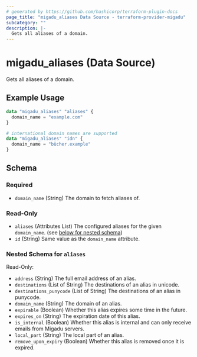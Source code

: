 ```yaml
---
# generated by https://github.com/hashicorp/terraform-plugin-docs
page_title: "migadu_aliases Data Source - terraform-provider-migadu"
subcategory: ""
description: |-
  Gets all aliases of a domain.
---
```


# migadu_aliases (Data Source)

Gets all aliases of a domain.

## Example Usage

```terraform
data "migadu_aliases" "aliases" {
  domain_name = "example.com"
}

# international domain names are supported
data "migadu_aliases" "idn" {
  domain_name = "bücher.example"
}
```

<!-- schema generated by tfplugindocs -->
## Schema

### Required

- `domain_name` (String) The domain to fetch aliases of.

### Read-Only

- `aliases` (Attributes List) The configured aliases for the given `domain_name`. (see [below for nested schema](#nestedatt--aliases))
- `id` (String) Same value as the `domain_name` attribute.

<a id="nestedatt--aliases"></a>
### Nested Schema for `aliases`

Read-Only:

- `address` (String) The full email address of an alias.
- `destinations` (List of String) The destinations of an alias in unicode.
- `destinations_punycode` (List of String) The destinations of an alias in punycode.
- `domain_name` (String) The domain of an alias.
- `expirable` (Boolean) Whether this alias expires some time in the future.
- `expires_on` (String) The expiration date of this alias.
- `is_internal` (Boolean) Whether this alias is internal and can only receive emails from Migadu servers.
- `local_part` (String) The local part of an alias.
- `remove_upon_expiry` (Boolean) Whether this alias is removed once it is expired.


